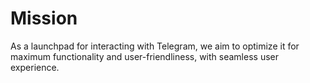 # Mission

As a launchpad for interacting with Telegram, we aim to optimize it for maximum functionality and user-friendliness, with seamless user experience.&#x20;

